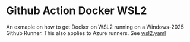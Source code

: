 # Github Action Docker WSL2
An exmaple on how to get Docker on WSL2 running on a Windows-2025 Github Runner. This also applies to Azure runners.
See [wsl2.yaml](https://github.com/BrammyS/github-action-docker-wsl2/blob/main/.github/workflows/wsl2.yml)
